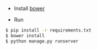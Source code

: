 

* Install [bower](http://bower.io/)

* Run

```bash
$ pip install -r requirements.txt
$ bower install
$ python manage.py runserver
```





